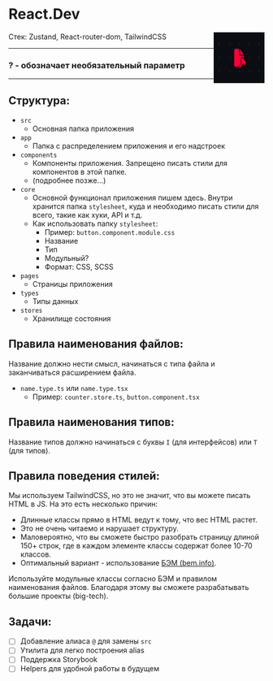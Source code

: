 # React.Dev

<img align="right" width="100" height="100" src="./555.png">

Стек: Zustand, React-router-dom, TailwindCSS

---

### <p>? - обозначает необязательный параметр</p>

---

## Структура:

- `src`
  - Основная папка приложения
- `app`
  - Папка с распределением приложения и его надстроек
- `components`
  - Компоненты приложения. Запрещено писать стили для компонентов в этой папке.
  - (подробнее позже...)
- `core`
  - Основной функционал приложения пишем здесь. Внутри хранится папка `stylesheet`, куда и необходимо писать стили для всего, такие как хуки, API и т.д.
  - Как использовать папку `stylesheet`:
    - Пример: `button.component.module.css`
    - Название
    - Тип
    - Модульный?
    - Формат: CSS, SCSS
- `pages`
  - Страницы приложения
- `types`
  - Типы данных
- `stores`
  - Хранилище состояния

## Правила наименования файлов:

Название должно нести смысл, начинаться с типа файла и заканчиваться расширением файла.

- `name.type.ts` или `name.type.tsx`
  - Пример: `counter.store.ts`, `button.component.tsx`

## Правила наименования типов:

Название типов должно начинаться с буквы `I` (для интерфейсов) или `T` (для типов).

## Правила поведения стилей:

Мы используем TailwindCSS, но это не значит, что вы можете писать HTML в JS. На это есть несколько причин:

- Длинные классы прямо в HTML ведут к тому, что вес HTML растет.
- Это не очень читаемо и нарушает структуру.
- Маловероятно, что вы сможете быстро разобрать страницу длиной 150+ строк, где в каждом элементе классы содержат более 10-70 классов.
- Оптимальный вариант - использование [БЭМ (bem.info)](https://ru.bem.info/).

Используйте модульные классы согласно БЭМ и правилом наименования файлов. Благодаря этому вы сможете разрабатывать большие проекты (big-tech).

## Задачи:

- [ ] Добавление алиаса `@` для замены `src`
- [ ] Утилита для легко построения alias
- [ ] Поддержка Storybook
- [ ] Helpers для удобной работы в будущем
